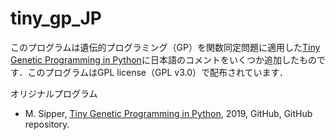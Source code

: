 # tiny_gp_JP

このプログラムは遺伝的プログラミング（GP）を関数同定問題に適用した[Tiny Genetic Programming in Python](https://github.com/moshesipper/tiny_gp)に日本語のコメントをいくつか追加したものです．このプログラムはGPL license（GPL v3.0）で配布されています．

オリジナルプログラム
- M. Sipper, [Tiny Genetic Programming in Python](https://github.com/moshesipper/tiny_gp), 2019, GitHub, GitHub repository.
